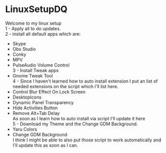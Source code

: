 # LinuxSetupDQ<br>
Welcome to my linux setup<br>
1 - Apply all to do updates. <br>
2 - install all default apps which are:<br>
  - Skype<br>
  - Obs Studio<br>
  - Conky<br>
  - MPV<br>
  - PulseAudio Volume Control<br>
3 - Install Tweak apps<br>
  - Gnome Tweak Tool<br>
4 - Since I haven't learned how to auto install extension I put an list of needed extensions on the script  which I'll list here.<br>
  - Control Blur Effect On Lock Screen <br>
  - DesktopIcons <br>
  - Dynamic Panel Transparency <br>
  - Hide Activities Button<br> 
  - Remove Alt+Tab Delay <br>
As soon as I learn how to auto install via script I'll update it here<br>
5 - Download my Theme and the Change GDM Background.<br>
  - Yaru Colors <br>
  - Change GDM Background<br>
I think I might be able to also put those script to work automatically and I'll update this as soon as I can.<br>
